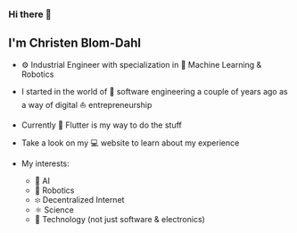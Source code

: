 ### Hi there 👋

## I'm Christen Blom-Dahl

- ⚙️ Industrial Engineer with specialization in 🤖 Machine Learning & Robotics

- I started in the world of 👾 software engineering a couple of years ago as a way of digital ⛵️ entrepreneurship

- Currently 🦋 Flutter is my way to do the stuff

- Take a look on my 💻 website to learn about my experience

- My interests:
  - 🦾 AI
  - 🤖 Robotics
  - ፨ Decentralized Internet
  - ⚛️ Science
  - 🔭 Technology (not just software & electronics)